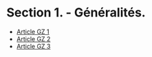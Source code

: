 # Section 1. - Généralités.

- [Article GZ 1](article-gz-1.md)
- [Article GZ 2](article-gz-2.md)
- [Article GZ 3](article-gz-3.md)
